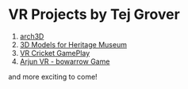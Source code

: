 # VR Projects by Tej Grover


  1. [arch3D](https://drive.google.com/drive/folders/10cJwbEq7DyYDG_q2K3aQdnByKGDMshBZ?usp=sharing)
  2. [3D Models for Heritage Museum](https://drive.google.com/drive/folders/10MqvA56AwjGUiSGOkJONQkksNqls5oYL?usp=sharing)
  3. [VR Cricket GamePlay](https://drive.google.com/file/d/1z-pJojTcTPXmdJ63AFDoYEEd9t-tg357/view?usp=sharing)
  4. [Arjun VR - bowarrow Game](https://drive.google.com/drive/folders/10cJwbEq7DyYDG_q2K3aQdnByKGDMshBZ?usp=sharing)
  
  and more exciting to come!
